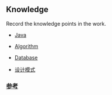 ## Knowledge

Record the knowledge points in the work.

* [Java](/knowledge/java/)

* [Algorithm](/knowledge/algorithm/)

* [Database](/knowledge/database/)

* [设计模式](/knowledge/design/)

### <a href="https://www.pdai.tech/" target="_blank">参考</a>